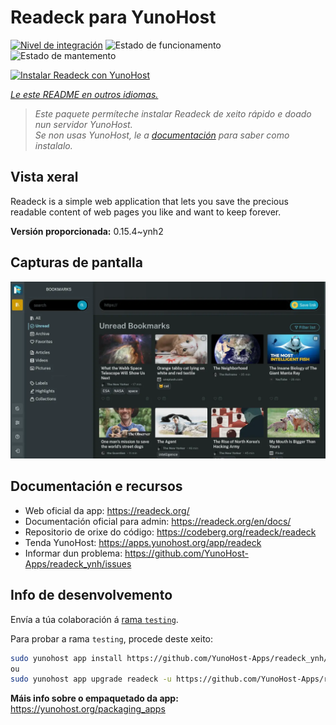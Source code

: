 <!--
NOTA: Este README foi creado automáticamente por <https://github.com/YunoHost/apps/tree/master/tools/readme_generator>
NON debe editarse manualmente.
-->

# Readeck para YunoHost

[![Nivel de integración](https://dash.yunohost.org/integration/readeck.svg)](https://ci-apps.yunohost.org/ci/apps/readeck/) ![Estado de funcionamento](https://ci-apps.yunohost.org/ci/badges/readeck.status.svg) ![Estado de mantemento](https://ci-apps.yunohost.org/ci/badges/readeck.maintain.svg)

[![Instalar Readeck con YunoHost](https://install-app.yunohost.org/install-with-yunohost.svg)](https://install-app.yunohost.org/?app=readeck)

*[Le este README en outros idiomas.](./ALL_README.md)*

> *Este paquete permíteche instalar Readeck de xeito rápido e doado nun servidor YunoHost.*  
> *Se non usas YunoHost, le a [documentación](https://yunohost.org/install) para saber como instalalo.*

## Vista xeral

Readeck is a simple web application that lets you save the precious readable content of web pages you like and want to keep forever.

**Versión proporcionada:** 0.15.4~ynh2

## Capturas de pantalla

![Captura de pantalla de Readeck](./doc/screenshots/dark.webp)

## Documentación e recursos

- Web oficial da app: <https://readeck.org/>
- Documentación oficial para admin: <https://readeck.org/en/docs/>
- Repositorio de orixe do código: <https://codeberg.org/readeck/readeck>
- Tenda YunoHost: <https://apps.yunohost.org/app/readeck>
- Informar dun problema: <https://github.com/YunoHost-Apps/readeck_ynh/issues>

## Info de desenvolvemento

Envía a túa colaboración á [rama `testing`](https://github.com/YunoHost-Apps/readeck_ynh/tree/testing).

Para probar a rama `testing`, procede deste xeito:

```bash
sudo yunohost app install https://github.com/YunoHost-Apps/readeck_ynh/tree/testing --debug
ou
sudo yunohost app upgrade readeck -u https://github.com/YunoHost-Apps/readeck_ynh/tree/testing --debug
```

**Máis info sobre o empaquetado da app:** <https://yunohost.org/packaging_apps>
